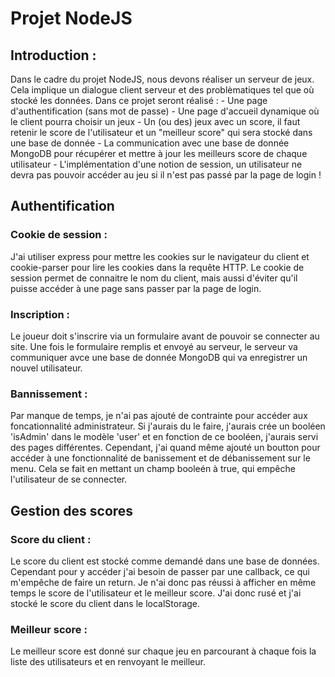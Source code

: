 # Projet NodeJS

## Introduction :

Dans le cadre du projet NodeJS, nous devons réaliser un serveur de jeux. Cela implique un dialogue client serveur et des problèmatiques tel que où stocké les données.
Dans ce projet seront réalisé :
    - Une page d'authentification (sans mot de passe)
    - Une page d'accueil dynamique où le client pourra choisir un jeux
    - Un (ou des) jeux avec un score, il faut retenir le score de l'utilisateur et un "meilleur score" qui sera stocké dans une base de donnée
    - La communication avec une base de donnée MongoDB pour récupérer et mettre à jour les meilleurs score de chaque utilisateur
    - L'implémentation d'une notion de session, un utilisateur ne devra pas pouvoir accéder au jeu si il n'est pas passé par la page de login !


## Authentification

### Cookie de session :
J'ai utiliser express pour mettre les cookies sur le navigateur du client et cookie-parser pour lire les cookies dans la requête HTTP. Le cookie de session permet de connaitre le nom du client, mais aussi d'éviter qu'il puisse accéder à une page sans passer par la page de login.

### Inscription :
Le joueur doit s'inscrire via un formulaire avant de pouvoir se connecter au site. Une fois le formulaire remplis et envoyé au serveur, le serveur va communiquer avce une base de donnée MongoDB qui va enregistrer un nouvel utilisateur.

### Bannissement :
Par manque de temps, je n'ai pas ajouté de contrainte pour accéder aux foncationnalité administrateur. Si j'aurais du le faire, j'aurais crée un booléen 'isAdmin' dans le modèle 'user' et en fonction de ce booléen, j'aurais servi des pages différentes. 
Cependant, j'ai quand même ajouté un boutton pour accéder à une fonctionnalité de banissement et de débanissement sur le menu. Cela se fait en mettant un champ booleén à true, qui empêche l'utilisateur de se connecter.

## Gestion des scores

### Score du client :
Le score du client est stocké comme demandé dans une base de données. Cependant pour y accéder j'ai besoin de passer par une callback, ce qui m'empêche de faire un return. Je n'ai donc pas réussi à afficher en même temps le score de l'utilisateur et le meilleur score.
J'ai donc rusé et j'ai stocké le score du client dans le localStorage.

### Meilleur score :
Le meilleur score est donné sur chaque jeu en parcourant à chaque fois la liste des utilisateurs et en renvoyant le meilleur.